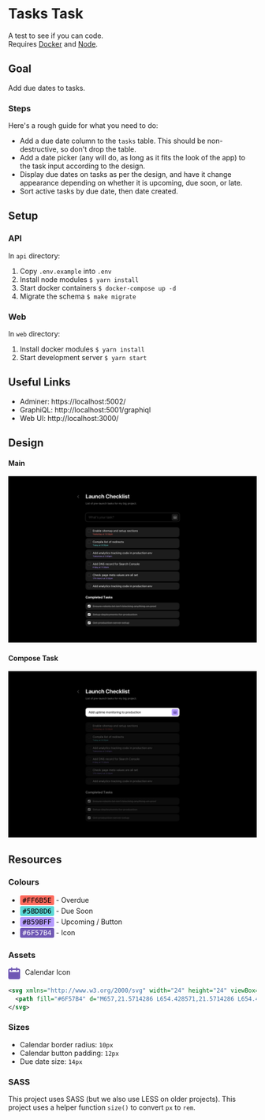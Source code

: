 # Tasks Task
A test to see if you can code.  
Requires [Docker](https://docker.com) and [Node](https://nodejs.org).

## Goal
Add due dates to tasks.

### Steps
Here's a rough guide for what you need to do:
 
- Add a due date column to the `tasks` table. This should be non-destructive, so 
  don't drop the table.
- Add a date picker (any will do, as long as it fits the look of the app) to the
  task input according to the design.
- Display due dates on tasks as per the design, and have it change appearance 
  depending on whether it is upcoming, due soon, or late.
- Sort active tasks by due date, then date created.

## Setup

### API
In `api` directory:

1. Copy `.env.example` into `.env`
1. Install node modules `$ yarn install`
1. Start docker containers `$ docker-compose up -d`
1. Migrate the schema `$ make migrate`

### Web
In `web` directory:

1. Install docker modules `$ yarn install`
1. Start development server `$ yarn start`
  
## Useful Links

- Adminer: https://localhost:5002/
- GraphiQL: http://localhost:5001/graphiql
- Web UI: http://localhost:3000/

## Design

#### Main
![Main](./resources/Main.jpg)

#### Compose Task
![Compose Task](./resources/Compose%20Task.jpg)

## Resources
### Colours
- <span style="display:inline-block;margin-bottom:2px;font-family:SFMono-Regular,monospace;background:#FF6B5E;padding:2px 5px;border-radius:3px;color:#000">#FF6B5E</span> - Overdue
- <span style="display:inline-block;margin-bottom:2px;font-family:SFMono-Regular,monospace;background:#5BD8D6;padding:2px 5px;border-radius:3px;color:#000">#5BD8D6</span> - Due Soon
- <span style="display:inline-block;margin-bottom:2px;font-family:SFMono-Regular,monospace;background:#B59BFF;padding:2px 5px;border-radius:3px;color:#000">#B59BFF</span> - Upcoming / Button
- <span style="display:inline-block;margin-bottom:2px;font-family:SFMono-Regular,monospace;background:#6F57B4;padding:2px 5px;border-radius:3px;color:#fff">#6F57B4</span> - Icon

### Assets
<div style="display:flex">
  <svg xmlns="http://www.w3.org/2000/svg" width="24" height="24" viewBox="0 0 24 24" style="vertical-align:middle;margin:-1px 10px 0 0">
    <path fill="#6F57B4" d="M657,21.5714286 L654.428571,21.5714286 L654.428571,20.2857143 C654.428571,19.5756339 653.852938,19 653.142857,19 C652.432777,19 651.857143,19.5756339 651.857143,20.2857143 L651.857143,21.5714286 L644.142857,21.5714286 L644.142857,20.2857143 C644.142857,19.5756339 643.567223,19 642.857143,19 C642.147062,19 641.571429,19.5756339 641.571429,20.2857143 L641.571429,21.5714286 L639,21.5714286 C637.343929,21.573318 636.001889,22.9153576 636,24.5714286 L636,40 C636.001889,41.656071 637.343929,42.9981106 639,43 L657,43 C658.656071,42.9981106 659.998111,41.656071 660,40 L660,24.5714286 C659.998111,22.9153576 658.656071,21.573318 657,21.5714286 Z M638.571429,24.5714286 C638.571429,24.3347351 638.763307,24.1428571 639,24.1428571 L641.571429,24.1428571 L641.571429,25.4285714 C641.571429,26.1386518 642.147062,26.7142857 642.857143,26.7142857 C643.567223,26.7142857 644.142857,26.1386518 644.142857,25.4285714 L644.142857,24.1428571 L651.857143,24.1428571 L651.857143,25.4285714 C651.857143,26.1386518 652.432777,26.7142857 653.142857,26.7142857 C653.852938,26.7142857 654.428571,26.1386518 654.428571,25.4285714 L654.428571,24.1428571 L657,24.1428571 C657.236693,24.1428571 657.428571,24.3347351 657.428571,24.5714286 L657.428571,28 C657.428571,28.2366935 657.236693,28.4285714 657,28.4285714 L639,28.4285714 C638.763307,28.4285714 638.571429,28.2366935 638.571429,28 L638.571429,24.5714286 Z" transform="translate(-636 -19)"/>
  </svg>
  Calendar Icon
</div>

```svg
<svg xmlns="http://www.w3.org/2000/svg" width="24" height="24" viewBox="0 0 24 24">
  <path fill="#6F57B4" d="M657,21.5714286 L654.428571,21.5714286 L654.428571,20.2857143 C654.428571,19.5756339 653.852938,19 653.142857,19 C652.432777,19 651.857143,19.5756339 651.857143,20.2857143 L651.857143,21.5714286 L644.142857,21.5714286 L644.142857,20.2857143 C644.142857,19.5756339 643.567223,19 642.857143,19 C642.147062,19 641.571429,19.5756339 641.571429,20.2857143 L641.571429,21.5714286 L639,21.5714286 C637.343929,21.573318 636.001889,22.9153576 636,24.5714286 L636,40 C636.001889,41.656071 637.343929,42.9981106 639,43 L657,43 C658.656071,42.9981106 659.998111,41.656071 660,40 L660,24.5714286 C659.998111,22.9153576 658.656071,21.573318 657,21.5714286 Z M638.571429,24.5714286 C638.571429,24.3347351 638.763307,24.1428571 639,24.1428571 L641.571429,24.1428571 L641.571429,25.4285714 C641.571429,26.1386518 642.147062,26.7142857 642.857143,26.7142857 C643.567223,26.7142857 644.142857,26.1386518 644.142857,25.4285714 L644.142857,24.1428571 L651.857143,24.1428571 L651.857143,25.4285714 C651.857143,26.1386518 652.432777,26.7142857 653.142857,26.7142857 C653.852938,26.7142857 654.428571,26.1386518 654.428571,25.4285714 L654.428571,24.1428571 L657,24.1428571 C657.236693,24.1428571 657.428571,24.3347351 657.428571,24.5714286 L657.428571,28 C657.428571,28.2366935 657.236693,28.4285714 657,28.4285714 L639,28.4285714 C638.763307,28.4285714 638.571429,28.2366935 638.571429,28 L638.571429,24.5714286 Z" transform="translate(-636 -19)"/>
</svg>
```

### Sizes
- Calendar border radius: `10px`
- Calendar button padding: `12px`
- Due date size: `14px`

### SASS
This project uses SASS (but we also use LESS on older projects). This project 
uses a helper function `size()` to convert `px` to `rem`.
